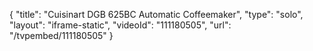 {
    "title": "Cuisinart DGB 625BC Automatic Coffeemaker",
    "type": "solo",
    "layout": "iframe-static",
    "videoId": "111180505",
    "url": "\/tvpembed\/111180505"
}